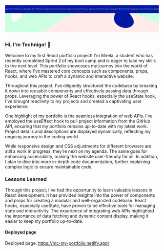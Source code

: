 <h1 align="center">
  <a href="">
    <img src="/react-p.svg" alt="Project Banner Image">
  </a>
</h1>

### Hi, I'm Technigo! 👋

Welcome to my first React portfolio project! I'm Mirela, a student who has recently completed Sprint 2 of my boot camp and is eager to take my skills to the next level. This portfolio showcases my journey into the world of React, where I've mastered core concepts such as components, props, hooks, and web APIs to craft a dynamic and interactive website.

Throughout this project, I've diligently structured the codebase by breaking it down into reusable components and effectively passing data through props. Leveraging the power of React hooks, especially the useState hook, I've brought reactivity to my projects and created a captivating user experience.

One highlight of my portfolio is the seamless integration of web APIs. I've employed the useEffect hook to pull project information from the GitHub API, ensuring that my portfolio remains up-to-date with my latest work. Project details and descriptions are displayed dynamically, reflecting my ongoing journey in the coding world.

While responsive design and CSS adjustments for different browsers are still a work in progress, they're next on my agenda. The same goes for enhancing accessibility, making the website user-friendly for all. In addition, I plan to dive into more in-depth code documentation, further explaining complex logic to ensure maintainable code.

### Lessons Learned

Through this project, I've had the opportunity to learn valuable lessons in React development. It has provided insights into the power of components and props for creating a modular and well-organized codebase. React hooks, especially useState, have proven to be effective tools for managing state and interactivity. The experience of integrating web APIs highlighted the importance of data fetching and dynamic content display, making it easier to keep my portfolio up-to-date.

#### Deployed page

Deployed page: https://mc-my-portfolio.netlify.app/

